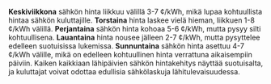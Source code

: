 **Keskiviikkona** sähkön hinta liikkuu välillä 3-7 ¢/kWh, mikä lupaa kohtuullista hintaa sähkön kuluttajille. **Torstaina** hinta laskee vielä hieman, liikkuen 1-8 ¢/kWh välillä. **Perjantaina** sähkön hinta kohoaa 5-6 ¢/kWh, mutta pysyy silti kohtuullisena. **Lauantaina** hinta nousee jälleen 2-7 ¢/kWh, mutta pysyttelee edelleen suotuisissa lukemissa. **Sunnuntaina** sähkön hinta asettuu 4-7 ¢/kWh välille, mikä on edelleen kohtuullinen hinta verrattuna aikaisempiin päiviin. Kaiken kaikkiaan lähipäivien sähkön hintakehitys näyttää suotuisalta, ja kuluttajat voivat odottaa edullisia sähkölaskuja lähitulevaisuudessa.